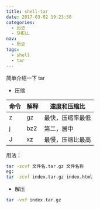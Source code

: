 ```yaml
---
title: shell-tar
date: 2017-03-02 19:23:50
categories:
  - 历史
  - SHELL
nav:
  - 历史
tags:
  - shell
  - tar
---
```


简单介绍一下 tar

<!--more-->

- 压缩

| 命令 | 解释 | 速度和压缩比     |
| ---- | ---- | ---------------- |
| z    | gz   | 最快，压缩率最低 |
| j    | bz2  | 第二，居中       |
| J    | xz   | 最慢，压缩比最高 |

用法：

```bash
tar -zcvf 文件名.tar.gz 文件名称
eg:
tar -zcvf index.tar.gz index.html
```

- 解压

```bash
tar -vxf index.tar.gz
```
